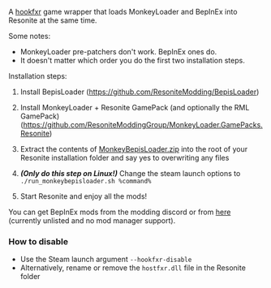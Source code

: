 A [hookfxr](https://github.com/MonkeyModdingTroop/hookfxr) game wrapper that loads MonkeyLoader and BepInEx into Resonite at the same time.

Some notes: 

- MonkeyLoader pre-patchers don't work. BepInEx ones do.
- It doesn't matter which order you do the first two installation steps.

Installation steps:

1. Install BepisLoader (https://github.com/ResoniteModding/BepisLoader)

2. Install MonkeyLoader + Resonite GamePack (and optionally the RML GamePack) (https://github.com/ResoniteModdingGroup/MonkeyLoader.GamePacks.Resonite)

3. Extract the contents of [MonkeyBepisLoader.zip](https://github.com/ResoniteModdingGroup/MonkeyBepisLoader/releases/latest/download/MonkeyBepisLoader.zip) into the root of your Resonite installation folder and say yes to overwriting any files

4. ***(Only do this step on Linux!)*** Change the steam launch options to `./run_monkeybepisloader.sh %command%`

5. Start Resonite and enjoy all the mods!

You can get BepInEx mods from the modding discord or from [here](https://thunderstore.io/c/resonite/?section=mods) (currently unlisted and no mod manager support).

### How to disable

- Use the Steam launch argument `--hookfxr-disable`
- Alternatively, rename or remove the `hostfxr.dll` file in the Resonite folder
